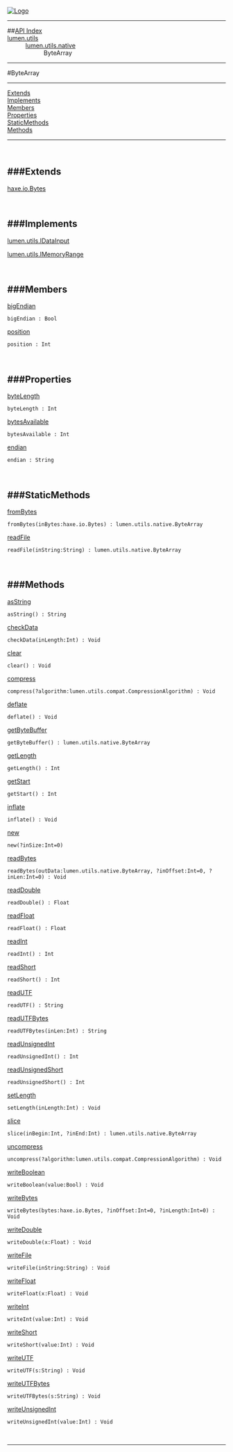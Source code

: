 
[![Logo](../../../../images/logo.png)](../../../../index.html)

---


##[API Index](../../../../api/index.html#lumen.utils)   
[lumen.utils](../)     
&emsp;&emsp;&emsp;[lumen.utils.native](./)   
&emsp;&emsp;&emsp;&emsp;&emsp;&emsp;ByteArray

---

#ByteArray


---


[Extends](#Extends)   
[Implements](#Implements)   
[Members](#Members)   
[Properties](#Properties)   
[StaticMethods](#StaticMethods)   
[Methods](#Methods)   


---

&nbsp;   

<a class="lift" name="Extends" ></a>
###Extends   
---
<a class="lift" name="haxe.io.Bytes" href="{{{rel_path}}}api/haxe/io/Bytes.html">haxe.io.Bytes</a>

&nbsp;   

<a class="lift" name="Implements" ></a>
###Implements   
---
<a class="lift" name="lumen.utils.IDataInput" href="{{{rel_path}}}api/lumen/utils/IDataInput.html">lumen.utils.IDataInput</a>

<a class="lift" name="lumen.utils.IMemoryRange" href="{{{rel_path}}}api/lumen/utils/IMemoryRange.html">lumen.utils.IMemoryRange</a>

&nbsp;   

<a class="lift" name="Members" ></a>
###Members   
---
<a class="lift" name="bigEndian" href="#bigEndian">bigEndian</a>



`bigEndian : Bool`

<span class="small_desc_flat">  </span>   

<a class="lift" name="position" href="#position">position</a>



`position : Int`

<span class="small_desc_flat">  </span>   

&nbsp;   

<a class="lift" name="Properties" ></a>
###Properties   
---
<a class="lift" name="byteLength" href="#byteLength">byteLength</a>



`byteLength : Int`

<span class="small_desc_flat">  </span>   

<a class="lift" name="bytesAvailable" href="#bytesAvailable">bytesAvailable</a>



`bytesAvailable : Int`

<span class="small_desc_flat">  </span>   

<a class="lift" name="endian" href="#endian">endian</a>



`endian : String`

<span class="small_desc_flat">  </span>   

&nbsp;   

<a class="lift" name="StaticMethods" ></a>
###StaticMethods   
---
<a class="lift" name="fromBytes" href="#fromBytes">fromBytes</a>



`fromBytes(inBytes:haxe.io.Bytes) : lumen.utils.native.ByteArray`

<span class="small_desc_flat">  </span>   

<a class="lift" name="readFile" href="#readFile">readFile</a>



`readFile(inString:String) : lumen.utils.native.ByteArray`

<span class="small_desc_flat">  </span>   

&nbsp;   

<a class="lift" name="Methods" ></a>
###Methods   
---
<a class="lift" name="asString" href="#asString">asString</a>



`asString() : String`

<span class="small_desc_flat">  </span>   

<a class="lift" name="checkData" href="#checkData">checkData</a>



`checkData(inLength:Int) : Void`

<span class="small_desc_flat">  </span>   

<a class="lift" name="clear" href="#clear">clear</a>



`clear() : Void`

<span class="small_desc_flat">  </span>   

<a class="lift" name="compress" href="#compress">compress</a>



`compress(?algorithm:lumen.utils.compat.CompressionAlgorithm) : Void`

<span class="small_desc_flat">  </span>   

<a class="lift" name="deflate" href="#deflate">deflate</a>



`deflate() : Void`

<span class="small_desc_flat">  </span>   

<a class="lift" name="getByteBuffer" href="#getByteBuffer">getByteBuffer</a>



`getByteBuffer() : lumen.utils.native.ByteArray`

<span class="small_desc_flat">  </span>   

<a class="lift" name="getLength" href="#getLength">getLength</a>



`getLength() : Int`

<span class="small_desc_flat">  </span>   

<a class="lift" name="getStart" href="#getStart">getStart</a>



`getStart() : Int`

<span class="small_desc_flat">  </span>   

<a class="lift" name="inflate" href="#inflate">inflate</a>



`inflate() : Void`

<span class="small_desc_flat">  </span>   

<a class="lift" name="new" href="#new">new</a>



`new(?inSize:Int=0) `

<span class="small_desc_flat">  </span>   

<a class="lift" name="readBytes" href="#readBytes">readBytes</a>



`readBytes(outData:lumen.utils.native.ByteArray, ?inOffset:Int=0, ?inLen:Int=0) : Void`

<span class="small_desc_flat">  </span>   

<a class="lift" name="readDouble" href="#readDouble">readDouble</a>



`readDouble() : Float`

<span class="small_desc_flat">  </span>   

<a class="lift" name="readFloat" href="#readFloat">readFloat</a>



`readFloat() : Float`

<span class="small_desc_flat">  </span>   

<a class="lift" name="readInt" href="#readInt">readInt</a>



`readInt() : Int`

<span class="small_desc_flat">  </span>   

<a class="lift" name="readShort" href="#readShort">readShort</a>



`readShort() : Int`

<span class="small_desc_flat">  </span>   

<a class="lift" name="readUTF" href="#readUTF">readUTF</a>



`readUTF() : String`

<span class="small_desc_flat">  </span>   

<a class="lift" name="readUTFBytes" href="#readUTFBytes">readUTFBytes</a>



`readUTFBytes(inLen:Int) : String`

<span class="small_desc_flat">  </span>   

<a class="lift" name="readUnsignedInt" href="#readUnsignedInt">readUnsignedInt</a>



`readUnsignedInt() : Int`

<span class="small_desc_flat">  </span>   

<a class="lift" name="readUnsignedShort" href="#readUnsignedShort">readUnsignedShort</a>



`readUnsignedShort() : Int`

<span class="small_desc_flat">  </span>   

<a class="lift" name="setLength" href="#setLength">setLength</a>



`setLength(inLength:Int) : Void`

<span class="small_desc_flat">  </span>   

<a class="lift" name="slice" href="#slice">slice</a>



`slice(inBegin:Int, ?inEnd:Int) : lumen.utils.native.ByteArray`

<span class="small_desc_flat">  </span>   

<a class="lift" name="uncompress" href="#uncompress">uncompress</a>



`uncompress(?algorithm:lumen.utils.compat.CompressionAlgorithm) : Void`

<span class="small_desc_flat">  </span>   

<a class="lift" name="writeBoolean" href="#writeBoolean">writeBoolean</a>



`writeBoolean(value:Bool) : Void`

<span class="small_desc_flat">  </span>   

<a class="lift" name="writeBytes" href="#writeBytes">writeBytes</a>



`writeBytes(bytes:haxe.io.Bytes, ?inOffset:Int=0, ?inLength:Int=0) : Void`

<span class="small_desc_flat">  </span>   

<a class="lift" name="writeDouble" href="#writeDouble">writeDouble</a>



`writeDouble(x:Float) : Void`

<span class="small_desc_flat">  </span>   

<a class="lift" name="writeFile" href="#writeFile">writeFile</a>



`writeFile(inString:String) : Void`

<span class="small_desc_flat">  </span>   

<a class="lift" name="writeFloat" href="#writeFloat">writeFloat</a>



`writeFloat(x:Float) : Void`

<span class="small_desc_flat">  </span>   

<a class="lift" name="writeInt" href="#writeInt">writeInt</a>



`writeInt(value:Int) : Void`

<span class="small_desc_flat">  </span>   

<a class="lift" name="writeShort" href="#writeShort">writeShort</a>



`writeShort(value:Int) : Void`

<span class="small_desc_flat">  </span>   

<a class="lift" name="writeUTF" href="#writeUTF">writeUTF</a>



`writeUTF(s:String) : Void`

<span class="small_desc_flat">  </span>   

<a class="lift" name="writeUTFBytes" href="#writeUTFBytes">writeUTFBytes</a>



`writeUTFBytes(s:String) : Void`

<span class="small_desc_flat">  </span>   

<a class="lift" name="writeUnsignedInt" href="#writeUnsignedInt">writeUnsignedInt</a>



`writeUnsignedInt(value:Int) : Void`

<span class="small_desc_flat">  </span>   



&nbsp;
&nbsp;
&nbsp;

---  


&nbsp;   
&nbsp;   